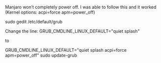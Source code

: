 Manjaro won’t completely power off.
I was able to follow this and it worked (Kernel options: acpi=force apm=power_off)

sudo gedit /etc/default/grub

Change the line:
GRUB_CMDLINE_LINUX_DEFAULT="quiet splash"

to

GRUB_CMDLINE_LINUX_DEFAULT="quiet splash acpi=force apm=power_off"
sudo update-grub